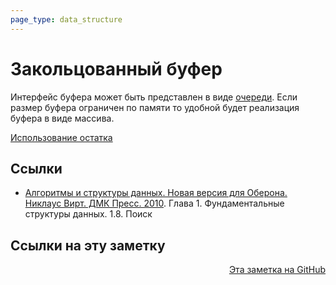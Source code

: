 ```yaml
---
page_type: data_structure
---
```


# Закольцованный буфер

Интерфейс буфера может быть представлен в виде [очереди](20221025223739.md). Если размер буфера ограничен по памяти то удобной будет реализация буфера в виде массива.

[Использование остатка](20221110203155.md)

## Ссылки

* [Алгоритмы и структуры данных. Новая версия для Оберона. Никлаус Вирт. ДМК Пресс. 2010](WirthAlgorithmsAndDataStructures2010.md). Глава 1. Фундаментальные структуры данных. 1.8. Поиск

## Ссылки на эту заметку




<p v-pre style="text-align: right">
  <a href="https://github.com/Kverde/algorithms/blob/main/source/20221123225138.md">
  Эта заметка на GitHub
  </a>
</p>
